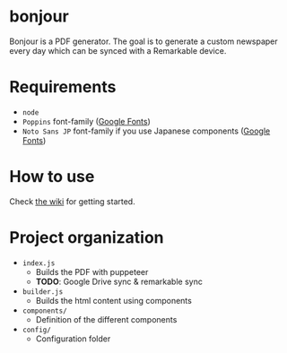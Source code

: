 # bonjour

Bonjour is a PDF generator.
The goal is to generate a custom newspaper every day which can be synced with a Remarkable device.

# Requirements

- `node`
- `Poppins` font-family ([Google Fonts](https://fonts.google.com/specimen/Poppins?category=Sans+Serif))
- `Noto Sans JP` font-family if you use Japanese components ([Google Fonts](https://fonts.google.com/specimen/Noto+Sans+JP?subset=japanese))

# How to use

Check [the wiki](https://www.github.com/yopox/bonjour/wiki) for getting started.

# Project organization

- `index.js`
    - Builds the PDF with puppeteer
    - **TODO**: Google Drive sync & remarkable sync
- `builder.js`
    - Builds the html content using components
- `components/`
    - Definition of the different components
- `config/`
    - Configuration folder